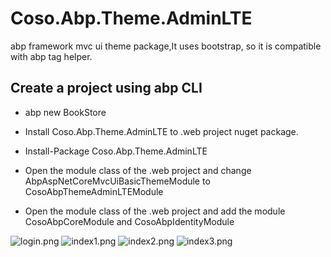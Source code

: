 # Coso.Abp.Theme.AdminLTE
abp framework mvc ui theme package,It uses bootstrap, so it is compatible with abp tag helper.

## Create a project using abp CLI

* abp new BookStore

* Install Coso.Abp.Theme.AdminLTE to .web project nuget package.

* Install-Package Coso.Abp.Theme.AdminLTE

* Open the module class of the .web project and change AbpAspNetCoreMvcUiBasicThemeModule to CosoAbpThemeAdminLTEModule

* Open the module class of the .web project and add the module CosoAbpCoreModule and CosoAbpIdentityModule


![login.png](https://github.com/csr2/Coso.Abp/blob/master/images/login.png)
![index1.png](https://github.com/csr2/Coso.Abp/blob/master/images/index1.png)
![index2.png](https://github.com/csr2/Coso.Abp/blob/master/images/index2.png)
![index3.png](https://github.com/csr2/Coso.Abp/blob/master/images/index3.png)
